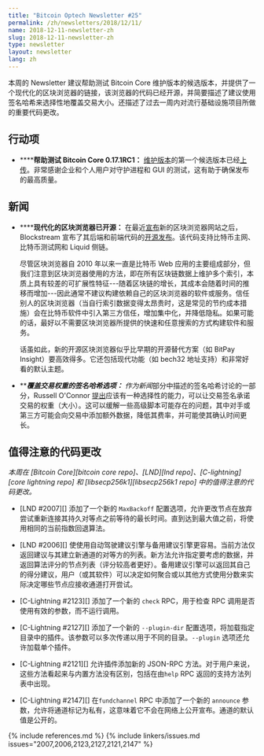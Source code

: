 ```yaml
---
title: "Bitcoin Optech Newsletter #25"
permalink: /zh/newsletters/2018/12/11/
name: 2018-12-11-newsletter-zh
slug: 2018-12-11-newsletter-zh
type: newsletter
layout: newsletter
lang: zh
---
```


本周的 Newsletter 建议帮助测试 Bitcoin Core 维护版本的候选版本，并提供了一个现代化的区块浏览器的链接，该浏览器的代码已经开源，并简要描述了建议使用签名哈希来选择性地覆盖交易大小。还描述了过去一周内对流行基础设施项目所做的重要代码更改。

## 行动项

- **<!--help-test-bitcoin-core-0-17-1rc1-->****帮助测试 Bitcoin Core 0.17.1RC1：** [维护版本][maintenance release]的第一个候选版本已经[上传][V0.17.1rc1]。非常感谢企业和个人用户对守护进程和 GUI 的测试，这有助于确保发布的最高质量。

## 新闻

- **<!--modern-block-explorer-open-sourced-->****现代化的区块浏览器已开源：** 在最近[宣布][explorer announce]新的区块浏览器网站之后，Blockstream 宣布了其后端和前端代码的[开源发布][explorer code announce]。该代码支持比特币主网、比特币测试网和 Liquid 侧链。

  尽管区块浏览器自 2010 年以来一直是比特币 Web 应用的主要组成部分，但我们注意到区块浏览器使用的方法，即在所有区块链数据上维护多个索引，本质上具有较差的可扩展性特征---随着区块链的增长，其成本会随着时间的推移而增加---因此通常不建议构建依赖自己的区块浏览器的软件或服务。信任别人的区块浏览器（当自行索引数据变得太昂贵时，这是常见的节约成本措施）会在比特币软件中引入第三方信任，增加集中化，并降低隐私。如果可能的话，最好以不需要区块浏览器所提供的快速和任意搜索的方式构建软件和服务。

  话虽如此，新的开源区块浏览器似乎比早期的开源替代方案（如 BitPay Insight）要高效得多。它还包括现代功能（如 bech32 地址支持）和非常好看的默认主题。

- **<!--sighash-options-for-covering-transaction-weight-->****覆盖交易权重的签名哈希选项：** 作为*新闻*部分中描述的签名哈希讨论的一部分，Russell O'Connor [提出][weight sighash]应该有一种选择性的能力，可以让交易签名承诺交易的权重（大小）。这可以缓解一些高级脚本可能存在的问题，其中对手或第三方可能会向交易中添加额外数据，降低其费率，并可能使其确认时间更长。

## 值得注意的代码更改

*本周在 [Bitcoin Core][bitcoin core repo]、[LND][lnd repo]、[C-lightning][core lightning repo] 和 [libsecp256k1][libsecp256k1 repo] 中的值得注意的代码更改。*

- [LND #2007][] 添加了一个新的 `MaxBackoff` 配置选项，允许更改节点在放弃尝试重新连接其持久对等点之前等待的最长时间。直到达到最大值之前，将使用相同的当前指数回退算法。

- [LND #2006][] 使使用自动驾驶建议引擎与备用建议引擎更容易。当前方法仅返回建议与其建立新通道的对等方的列表。新方法允许指定要考虑的数据，并返回算法评分的节点列表（评分较高者更好）。备用建议引擎可以返回其自己的得分建议，用户（或其软件）可以决定如何聚合或以其他方式使用分数来实际决定哪些节点应接收通道打开尝试。

- [C-Lightning #2123][] 添加了一个新的 `check` RPC，用于检查 RPC 调用是否使用有效的参数，而不运行调用。

- [C-Lightning #2127][] 添加了一个新的 `--plugin-dir` 配置选项，将加载指定目录中的插件。该参数可以多次传递以用于不同的目录。`--plugin` 选项还允许加载单个插件。

- [C-Lightning #2121][] 允许插件添加新的 JSON-RPC 方法。对于用户来说，这些方法看起来与内置方法没有区别，包括在由`help` RPC 返回的支持方法列表中出现。

- [C-Lightning #2147][] 在`fundchannel` RPC 中添加了一个新的 `announce` 参数，允许将通道标记为私有，这意味着它不会在网络上公开宣布。通道的默认值是公开的。

{% include references.md %}
{% include linkers/issues.md issues="2007,2006,2123,2127,2121,2147" %}

[V0.17.1rc1]: https://bitcoincore.org/bin/bitcoin-core-0.17.1/
[maintenance release]: https://bitcoincore.org/en/lifecycle/#maintenance-releases
[explorer announce]: https://blockstream.com/2018/11/06/explorer-launch/
[explorer code announce]: https://blockstream.com/2018/12/06/esplora-source-announcement/
[weight sighash]: https://gnusha.org/url/https://lists.linuxfoundation.org/pipermail/bitcoin-dev/2018-December/016534.html
[newsletter #23]: /zh/newsletters/2018/11/27/#sighash-updates
